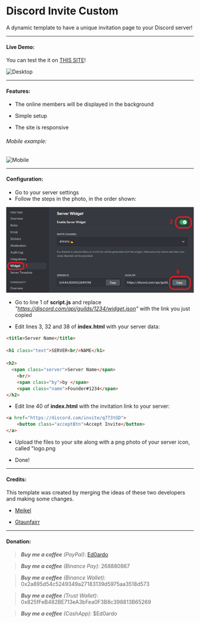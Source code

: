 # Discord Invite Custom

A dynamic template to have a unique invitation page to your Discord server!

---

#### Live Demo:

You can test the it on [THIS SITE](https://ed0.it/freetime)!

<img src="demo/Discord_Invite_Desktop.gif" title="" alt="Desktop" data-align="center">

---

#### Features:

- The online members will be displayed in the background

- Simple setup

- The site is responsive

###### Mobile example:

<img title="" src="demo/Discord_Invite_Mobile.gif" alt="Mobile" data-align="inline" width="225">

---

#### Configuration:

- Go to your server settings
- Follow the steps in the photo, in the order shown:

![Widget](demo/DS_Widget.png)

- Go to line 1 of **script.js** and replace _"https://discord.com/api/guilds/1234/widget.json"_ with the link you just copied

- Edit lines 3, 32 and 38 of **index.html** with your server data:

```html
<title>Server Name</title>

<h1 class="text">SERVER<br/>NAME</h1>

<h2>
  <span class="server">Server Name</span>
    <br/>
    <span class="by">by </span>
    <span class="name">Founder#1234</span>
</h2>
```

- Edit line 40 of **index.html** with the invitation link to your server:

```html
<a href="https://discord.com/invite/q773tGD">
    <button class="acceptBtn">Accept Invite</button>
</a>
```

- Upload the files to your site along with a png photo of your server icon, called "logo.png

- Done!

---

#### Credits:

This template was created by merging the ideas of these two developers and making some changes.

- [Meikel](https://codepen.io/UndeadIncluded)

- [Gtaunfairr](https://codepen.io/gtaunfairr)

---

#### Donation:

> **_Buy me a coffee_** _(PayPal)_: [Ed0ardo](https:///paypal.me/ed0ardo)

> **_Buy me a coffee_** _(Binance Pay)_: 268880867

> **_Buy me a coffee_** _(Binance Wallet)_: 0x2a895d54c5249349a27183139d5975aa3518d573

> **_Buy me a coffee_** _(Trust Wallet)_: 0x825fFeB482BE713eA3bFea0F3B8c398813B65269

> **_Buy me a coffee_** _(CashApp)_: $Ed0ardo
